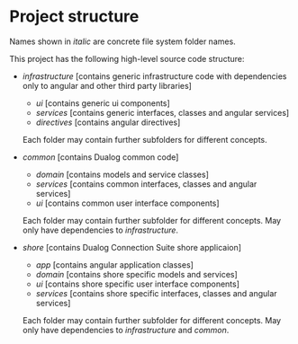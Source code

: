 # Project structure

Names shown in _italic_ are concrete file system folder names.

This project has the following high-level source code structure:

* _infrastructure_ [contains generic infrastructure code with dependencies only to angular and other third party libraries]
  - _ui_ [contains generic ui components]
  - _services_ [contains generic interfaces, classes and angular services]
  - _directives_ [contains angular directives]

  Each folder may contain further subfolders for different concepts.

* _common_ [contains Dualog common code]
  - _domain_ [contains models and service classes]
  - _services_ [contains common interfaces, classes and angular services]
  - _ui_ [contains common user interface components]

  Each folder may contain further subfolder for different concepts.
  May only have dependencies to _infrastructure_.

* _shore_ [contains Dualog Connection Suite shore applicaion]
  - _app_ [contains angular application classes]
  - _domain_ [contains shore specific models and services]
  - _ui_ [contains shore specific user interface components]
  - _services_ [contains shore specific interfaces, classes and angular services]

  Each folder may contain further subfolder for different concepts.
  May only have dependencies to _infrastructure_ and _common_.
